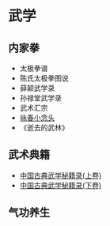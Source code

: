 # 武学

## 内家拳

- 太极拳谱
- 陈氏太极拳图说
- 薛颠武学录
- 孙禄堂武学录
- 武术汇宗
- [咏春小念头](https://v.youku.com/v_show/id_XMTY5NDcwNzMy.html)
- 《逝去的武林》

## 武术典籍

- [中国古典武学秘籍录(上卷)](http://www.doc88.com/p-4510117344.html)
- [中国古典武学秘籍录(下卷)](http://www.doc88.com/p-036414464408.html)

## 气功养生
